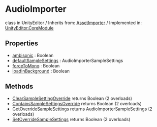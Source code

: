 # AudioImporter
class in UnityEditor
 / Inherits from: <a href="https://docs.unity3d.com/6000.0/Documentation/ScriptReference/AssetImporter.html">AssetImporter</a> / Implemented in: <a href="https://docs.unity3d.com/6000.0/Documentation/ScriptReference/UnityEditor.CoreModule.html">UnityEditor.CoreModule</a>

## Properties
- <a href="https://docs.unity3d.com/6000.0/Documentation/ScriptReference/AudioImporter-ambisonic.html">ambisonic</a> : Boolean
- <a href="https://docs.unity3d.com/6000.0/Documentation/ScriptReference/AudioImporter-defaultSampleSettings.html">defaultSampleSettings</a> : AudioImporterSampleSettings
- <a href="https://docs.unity3d.com/6000.0/Documentation/ScriptReference/AudioImporter-forceToMono.html">forceToMono</a> : Boolean
- <a href="https://docs.unity3d.com/6000.0/Documentation/ScriptReference/AudioImporter-loadInBackground.html">loadInBackground</a> : Boolean

## Methods
- <a href="https://docs.unity3d.com/6000.0/Documentation/ScriptReference/AudioImporter.ClearSampleSettingOverride.html">ClearSampleSettingOverride</a> returns Boolean (2 overloads)
- <a href="https://docs.unity3d.com/6000.0/Documentation/ScriptReference/AudioImporter.ContainsSampleSettingsOverride.html">ContainsSampleSettingsOverride</a> returns Boolean (2 overloads)
- <a href="https://docs.unity3d.com/6000.0/Documentation/ScriptReference/AudioImporter.GetOverrideSampleSettings.html">GetOverrideSampleSettings</a> returns AudioImporterSampleSettings (2 overloads)
- <a href="https://docs.unity3d.com/6000.0/Documentation/ScriptReference/AudioImporter.SetOverrideSampleSettings.html">SetOverrideSampleSettings</a> returns Boolean (2 overloads)
